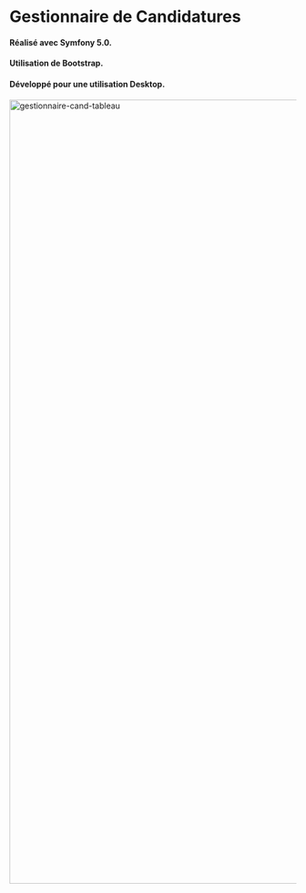 # Gestionnaire de Candidatures

#### Réalisé avec Symfony 5.0.


#### Utilisation de Bootstrap.

#### Développé pour une utilisation Desktop.

<img width="1378" alt="gestionnaire-cand-tableau" src="https://user-images.githubusercontent.com/55562204/83750410-8f0b1f80-a665-11ea-8598-b4e91aa28e36.png">
